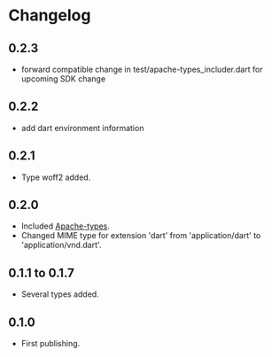 # Changelog


## 0.2.3
- forward compatible change in test/apache-types_includer.dart for upcoming SDK change


## 0.2.2

 - add dart environment information
## 0.2.1

- Type woff2 added.

## 0.2.0

- Included [Apache-types](https://svn.apache.org/repos/asf/httpd/httpd/trunk/docs/conf/mime.types).
- Changed MIME type for extension 'dart' from 'application/dart' to 'application/vnd.dart'.

## 0.1.1 to 0.1.7

- Several types added.

## 0.1.0

- First publishing.
